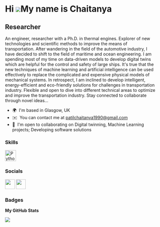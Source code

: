 Hi ![](https://user-images.githubusercontent.com/18350557/176309783-0785949b-9127-417c-8b55-ab5a4333674e.gif)My name is Chaitanya
=================================================================================================================================

Researcher
----------

An engineer, researcher with a Ph.D. in thermal engines. Explorer of new technologies and scientific methods to improve the means of transportation. After wandering in the field of the automotive industry, I have decided to shift to the field of maritime and ocean engineering. I am spending most of my time on data-driven models to develop digital twins which are helpful for the control and safety of large ships. It's true that the new techniques of machine learning and artificial intelligence can be used effectively to replace the complicated and expensive physical models of mechanical systems. In retrospect, I am inclined to develop intelligent, energy-efficient and eco-friendly solutions for challenges in transportation industry. Flexible and open to dive into different technical areas to optimize and improve the transportation industry. Stay connected to collaborate through novel ideas...

* 🌍  I'm based in Glasgow, UK
* ✉️  You can contact me at [patilchaitanya1990@gmail.com](mailto:patilchaitanya1990@gmail.com)
* 🤝  I'm open to collaborating on Digital twinning, Machine Learning projects; Developing software solutions

### Skills


<p align="left">
<a href="https://www.python.org/" target="_blank" rel="noreferrer"><img src="https://raw.githubusercontent.com/danielcranney/readme-generator/main/public/icons/skills/python-colored.svg" width="36" height="36" alt="Python" /></a>
</p>


### Socials

<p align="left"> <a href="https://www.github.com/patilchaitanya1990" target="_blank" rel="noreferrer"><img src="https://raw.githubusercontent.com/danielcranney/readme-generator/main/public/icons/socials/github-dark.svg" width="32" height="32" /></a> <a href="https://www.linkedin.com/in/dr-chaitanya-patil-43a04854" target="_blank" rel="noreferrer"><img src="https://raw.githubusercontent.com/danielcranney/readme-generator/main/public/icons/socials/linkedin.svg" width="32" height="32" /></a></p>

### Badges

<b>My GitHub Stats</b>

<a href="http://www.github.com/patilchaitanya1990"><img src="https://github-readme-streak-stats.herokuapp.com/?user=patilchaitanya1990&stroke=ffffff&background=1c1917&ring=0891b2&fire=0891b2&currStreakNum=ffffff&currStreakLabel=0891b2&sideNums=ffffff&sideLabels=ffffff&dates=ffffff&hide_border=true" /></a>
